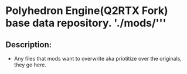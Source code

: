 # Polyhedron Engine(Q2RTX Fork) base data repository. './mods/'''

## Description:

- Any files that mods want to overwrite aka priotitize over the originals, they go here. 
